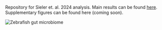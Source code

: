 Repository for Sieler et. al. 2024 analysis. Main results can be found [here](https://sielerjm.github.io/Sieler2024__ZF_Temperature_Parasite/Results_Overview.html). Supplementary figures can be found here (coming soon).

![Zebrafish gut microbiome](Manuscript/Main_Figures/Fig1.png)
